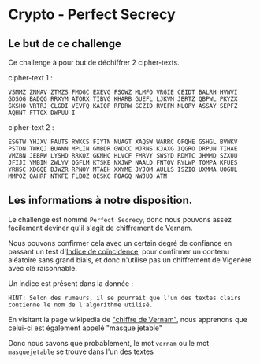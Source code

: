 # Crypto - Perfect Secrecy

## Le but de ce challenge
Ce challenge à pour but de déchiffrer 2 cipher-texts.

cipher-text 1 : 

```
VSMMZ ZNNAV ZTMZS FMDGC EXEVG FSOWZ MLMFO VRGIE CEIDT BALRH HVWVI GDSOG BADQG RRXYM ATORX TIBVG KHARB GUEFL LJKVM JBRTZ QBPWL PKYZX GKSHO VRTRJ CLGDI VEVFQ KAIQP RFDRW GCZID RVEFM NLOPY ASSAY SEPFZ AQHNT FTTOX DWPUU I
```

cipher-text 2 : 

```
ESGTW YHJXV FAUTS RWKCS FIYTN NUAGT XAQSW WARRC QFQHE GSHGL BVWKV PSTDN TWKQJ BUANN MPLIN GMBDR GWDCC MJRNS KJAXG IQGRO DRPUN TIHAE VMZBN JEBRW LYSHD RRKQZ GKMHC HLVCF FMRVY SWSYD RDMTC JHMMD SZXUU JFIJI YMBIN ZWLYV QGFLM KTSKE NXJWP NAALD FNTQV RYLWP TOMPA KFUES YRHSC XDGQE DJWZR RPNOY MTAEH XXYME JYJOM AULLS ISZIO UXMMA UOGUL MMPOZ QAHRF NTKFE FLBOZ OESKG FOAGQ NWJUO ATM
```

## Les informations à notre disposition.

Le challenge est nommé `Perfect Secrecy`, donc nous pouvons assez facilement deviner qu'il s'agit de chiffrement de Vernam.

Nous pouvons confirmer cela avec un certain degré de confiance en passant un test d'[Indice de coïncidence](https://fr.wikipedia.org/wiki/Indice_de_co%C3%AFncidence), pour confirmer un contenu aléatoire sans grand biais, et donc n'utilise pas un chiffrement de Vigenère avec clé raisonnable.

Un indice est présent dans la donnée :

```
HINT: Selon des rumeurs, il se pourrait que l'un des textes clairs contienne le nom de l'algorithme utilisé.
```

En visitant la page wikipedia de ["chiffre de Vernam"](https://fr.wikipedia.org/wiki/Masque_jetable), nous apprenons que celui-ci est également appelé "masque jetable"

Donc nous savons que probablement, le mot `vernam` ou le mot `masquejetable` se trouve dans l'un des textes